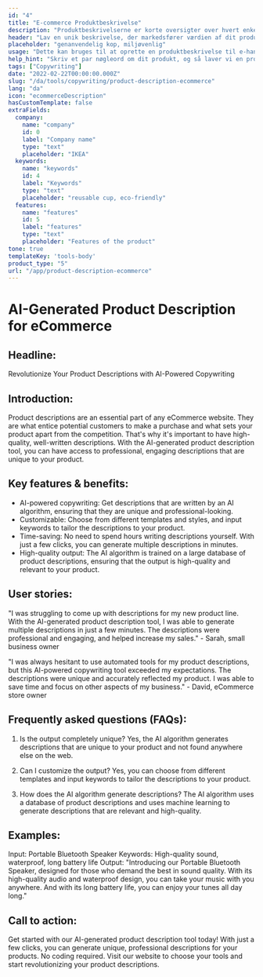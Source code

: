 ```yaml
---
id: "4"
title: "E-commerce Produktbeskrivelse"
description: "Produktbeskrivelserne er korte oversigter over hvert enkelt produkt, der fremhæver de vigtigste funktioner og fordele. For e-handel og detailhandel er det vigtigt at tænke på at bruge et klart sprog, holde det kort og fokusere mere på optimerede SEO-keywords. Men for andre typer virksomheder, f.eks. advokater, er de vigtige faktorer at overveje professionalisme og kundeservice. Vi hjælper dig med at bruge AI til at generere produktbeskrivelser, der er skræddersyet til dine specifikke keywords og passer bedst til dit brand."
header: "Lav en unik beskrivelse, der markedsfører værdien af dit produkt."
placeholder: "genanvendelig kop, miljøvenlig"
usage: "Dette kan bruges til at oprette en produktbeskrivelse til e-handel, f.eks. online levering af mad, tøj osv."
help_hint: "Skriv et par nøgleord om dit produkt, og så laver vi en produktbeskrivelse til den givne tekst."
tags: ["Copywriting"]
date: "2022-02-22T00:00:00.000Z"
slug: "/da/tools/copywriting/product-description-ecommerce"
lang: "da"
icon: "ecommerceDescription"
hasCustomTemplate: false
extraFields:
  company:
    name: "company"
    id: 0
    label: "Company name"
    type: "text"
    placeholder: "IKEA"
  keywords:
    name: "keywords"
    id: 4
    label: "Keywords"
    type: "text"
    placeholder: "reusable cup, eco-friendly"
  features:
    name: "features"
    id: 5
    label: "features"
    type: "text"
    placeholder: "Features of the product"
tone: true
templateKey: 'tools-body'
product_type: "5"
url: "/app/product-description-ecommerce"
---
```


# AI-Generated Product Description for eCommerce 

## Headline: 
Revolutionize Your Product Descriptions with AI-Powered Copywriting 

## Introduction: 
Product descriptions are an essential part of any eCommerce website. They are what entice potential customers to make a purchase and what sets your product apart from the competition. That's why it's important to have high-quality, well-written descriptions. With the AI-generated product description tool, you can have access to professional, engaging descriptions that are unique to your product. 

## Key features & benefits:
- AI-powered copywriting: Get descriptions that are written by an AI algorithm, ensuring that they are unique and professional-looking.
- Customizable: Choose from different templates and styles, and input keywords to tailor the descriptions to your product.
- Time-saving: No need to spend hours writing descriptions yourself. With just a few clicks, you can generate multiple descriptions in minutes. 
- High-quality output: The AI algorithm is trained on a large database of product descriptions, ensuring that the output is high-quality and relevant to your product. 

## User stories: 
"I was struggling to come up with descriptions for my new product line. With the AI-generated product description tool, I was able to generate multiple descriptions in just a few minutes. The descriptions were professional and engaging, and helped increase my sales." - Sarah, small business owner 

"I was always hesitant to use automated tools for my product descriptions, but this AI-powered copywriting tool exceeded my expectations. The descriptions were unique and accurately reflected my product. I was able to save time and focus on other aspects of my business." - David, eCommerce store owner 

## Frequently asked questions (FAQs): 
1. Is the output completely unique? 
Yes, the AI algorithm generates descriptions that are unique to your product and not found anywhere else on the web. 

2. Can I customize the output? 
Yes, you can choose from different templates and input keywords to tailor the descriptions to your product. 

3. How does the AI algorithm generate descriptions? 
The AI algorithm uses a database of product descriptions and uses machine learning to generate descriptions that are relevant and high-quality. 

## Examples: 
Input: Portable Bluetooth Speaker 
Keywords: High-quality sound, waterproof, long battery life 
Output: "Introducing our Portable Bluetooth Speaker, designed for those who demand the best in sound quality. With its high-quality audio and waterproof design, you can take your music with you anywhere. And with its long battery life, you can enjoy your tunes all day long." 

## Call to action: 
Get started with our AI-generated product description tool today! With just a few clicks, you can generate unique, professional descriptions for your products. No coding required. Visit our website to choose your tools and start revolutionizing your product descriptions.
